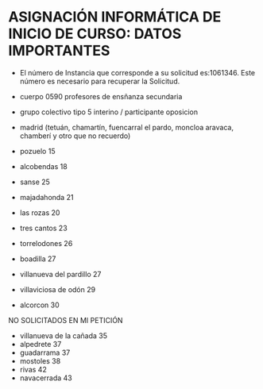 # ASIGNACIÓN INFORMÁTICA DE INICIO DE CURSO: DATOS IMPORTANTES
- El número de Instancia que corresponde a su solicitud es:1061346. Este número es necesario para recuperar la Solicitud.
- cuerpo 0590 profesores de ensñanza secundaria
- grupo colectivo tipo 5 interino / participante oposicion

- madrid (tetuán, chamartín, fuencarral el pardo, moncloa aravaca, chamberí y otro que no recuerdo)
- pozuelo 15
- alcobendas 18
- sanse 25
- majadahonda 21
- las rozas 20
- tres cantos 23
- torrelodones 26
- boadilla 27
- villanueva del pardillo 27
- villaviciosa de odón 29
- alcorcon 30

NO SOLICITADOS EN MI PETICIÓN
- villanueva de la cañada 35
- alpedrete 37
- guadarrama 37
- mostoles 38
- rivas 42
- navacerrada 43